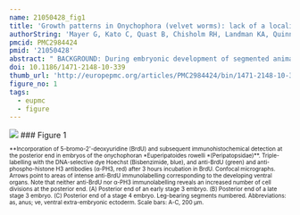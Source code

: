 ```yaml
---
name: 21050428_fig1
title: 'Growth patterns in Onychophora (velvet worms): lack of a localised posterior proliferation zone.'
authorString: 'Mayer G, Kato C, Quast B, Chisholm RH, Landman KA, Quinn LM.'
pmcid: PMC2984424
pmid: '21050428'
abstract: " BACKGROUND: During embryonic development of segmented animals, body segments are thought to arise from the so-called \"posterior growth zone\" and the occurrence of this \"zone\" has been used to support the homology of segmentation between arthropods, annelids, and vertebrates. However, the term \"posterior growth zone\" is used ambiguously in the literature, mostly referring to a region of increased proliferation at the posterior end of the embryo. To determine whether such a localised posterior proliferation zone is an ancestral feature of Panarthropoda (Onychophora + Tardigrada + Arthropoda), we examined cell division patterns in embryos of Onychophora. RESULTS: Using in vivo incorporation of the DNA replication marker BrdU (5-bromo-2'-deoxyuridine) and anti-phospho-histone H3 immunolabelling, we found that a localised posterior region of proliferating cells does not occur at any developmental stage in onychophoran embryos. This contrasts with a localised pattern of cell divisions at the posterior end of annelid embryos, which we used as a positive control. Based on our data, we present a mathematical model, which challenges the paradigm that a localised posterior proliferation zone is necessary for segment patterning in short germ developing arthropods. CONCLUSIONS: Our findings suggest that a posterior proliferation zone was absent in the last common ancestor of Onychophora and Arthropoda. By comparing our data from Onychophora with those from annelids, arthropods, and chordates, we suggest that the occurrence of a \"posterior growth zone\" currently cannot be used to support the homology of segmentation between these three animal groups."
doi: 10.1186/1471-2148-10-339
thumb_url: 'http://europepmc.org/articles/PMC2984424/bin/1471-2148-10-339-1.gif'
figure_no: 1
tags:
  - eupmc
  - figure
---
```

<img src='http://europepmc.org/articles/PMC2984424/bin/1471-2148-10-339-1.jpg' style='max-height: 300px'>
### Figure 1
<p style='font-size: 10px;'>**Incorporation of 5-bromo-2'-deoxyuridine (BrdU) and subsequent immunohistochemical detection at the posterior end in embryos of the onychophoran *Euperipatoides rowelli *(Peripatopsidae)**. Triple-labelling with the DNA-selective dye Hoechst (Bisbenzimide, blue), and anti-BrdU (green) and anti-phospho-histone H3 antibodies (α-PH3, red) after 3 hours incubation in BrdU. Confocal micrographs. Arrows point to areas of intense anti-BrdU immunolabelling corresponding to the developing ventral organs. Note that neither anti-BrdU nor α-PH3 immunolabelling reveals an increased number of cell divisions at the posterior end. (A) Posterior end of an early stage 3 embryo. (B) Posterior end of a late stage 3 embryo. (C) Posterior end of a stage 4 embryo. Leg-bearing segments numbered. Abbreviations: as, anus; ve, ventral extra-embryonic ectoderm. Scale bars: A-C, 200 μm.</p>